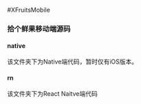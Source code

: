 #XFruitsMobile

### 拾个鲜果移动端源码

#### native

该文件夹下为Native端代码，暂时仅有iOS版本。

#### rn

该文件夹下为React Naitve端代码